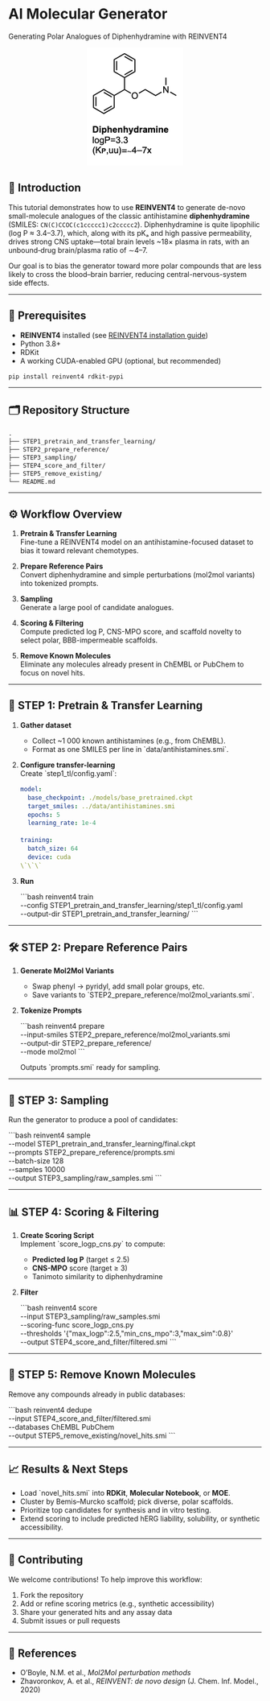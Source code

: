 # AI Molecular Generator
Generating Polar Analogues of Diphenhydramine with REINVENT4

<p align="center">
  <img src="images/Diphen.png" alt="diphenhydramine (DHM) structure" />
</p>

## 📖 Introduction

This tutorial demonstrates how to use **REINVENT4** to generate de-novo small-molecule analogues of the classic antihistamine **diphenhydramine** (SMILES: `CN(C)CCOC(c1ccccc1)c2ccccc2`). Diphenhydramine is quite lipophilic (log P ≈ 3.4–3.7), which, along with its pKₐ and high passive permeability, drives strong CNS uptake—total brain levels ~18× plasma in rats, with an unbound‐drug brain/plasma ratio of ∼4–7. 

Our goal is to bias the generator toward more polar compounds that are less likely to cross the blood–brain barrier, reducing central-nervous-system side effects.

---

## 🔧 Prerequisites

- **REINVENT4** installed (see [REINVENT4 installation guide](https://github.com/MolecularAI/Reinvent4))  
- Python 3.8+  
- RDKit  
- A working CUDA-enabled GPU (optional, but recommended)  
```bash
pip install reinvent4 rdkit-pypi
```

---

## 🗂️ Repository Structure

```
.
├── STEP1_pretrain_and_transfer_learning/
├── STEP2_prepare_reference/
├── STEP3_sampling/
├── STEP4_score_and_filter/
├── STEP5_remove_existing/
└── README.md
```

---

## ⚙️ Workflow Overview

1. **Pretrain & Transfer Learning**  
   Fine-tune a REINVENT4 model on an antihistamine-focused dataset to bias it toward relevant chemotypes.

2. **Prepare Reference Pairs**  
   Convert diphenhydramine and simple perturbations (mol2mol variants) into tokenized prompts.

3. **Sampling**  
   Generate a large pool of candidate analogues.

4. **Scoring & Filtering**  
   Compute predicted log P, CNS-MPO score, and scaffold novelty to select polar, BBB-impermeable scaffolds.

5. **Remove Known Molecules**  
   Eliminate any molecules already present in ChEMBL or PubChem to focus on novel hits.

---

## 🚀 STEP 1: Pretrain & Transfer Learning

1. **Gather dataset**  
   - Collect ~1 000 known antihistamines (e.g., from ChEMBL).  
   - Format as one SMILES per line in \`data/antihistamines.smi\`.

2. **Configure transfer-learning**  
   Create \`step1_tl/config.yaml\`:

   ```yaml
   model:
     base_checkpoint: ./models/base_pretrained.ckpt
     target_smiles: ../data/antihistamines.smi
     epochs: 5
     learning_rate: 1e-4

   training:
     batch_size: 64
     device: cuda
   \`\`\`

3. **Run**  

   \`\`\`bash
   reinvent4 train \
     --config STEP1_pretrain_and_transfer_learning/step1_tl/config.yaml \
     --output-dir STEP1_pretrain_and_transfer_learning/
   \`\`\`

---

## 🛠️ STEP 2: Prepare Reference Pairs

1. **Generate Mol2Mol Variants**  
   - Swap phenyl → pyridyl, add small polar groups, etc.  
   - Save variants to \`STEP2_prepare_reference/mol2mol_variants.smi\`.

2. **Tokenize Prompts**  

   \`\`\`bash
   reinvent4 prepare \
     --input-smiles STEP2_prepare_reference/mol2mol_variants.smi \
     --output-dir STEP2_prepare_reference/ \
     --mode mol2mol
   \`\`\`

   Outputs \`prompts.smi\` ready for sampling.

---

## 🎲 STEP 3: Sampling

Run the generator to produce a pool of candidates:

\`\`\`bash
reinvent4 sample \
  --model STEP1_pretrain_and_transfer_learning/final.ckpt \
  --prompts STEP2_prepare_reference/prompts.smi \
  --batch-size 128 \
  --samples 10000 \
  --output STEP3_sampling/raw_samples.smi
\`\`\`

---

## 📊 STEP 4: Scoring & Filtering

1. **Create Scoring Script**  
   Implement \`score_logp_cns.py\` to compute:
   - **Predicted log P** (target ≤ 2.5)  
   - **CNS-MPO** score (target ≥ 3)  
   - Tanimoto similarity to diphenhydramine

2. **Filter**  

   \`\`\`bash
   reinvent4 score \
     --input STEP3_sampling/raw_samples.smi \
     --scoring-func score_logp_cns.py \
     --thresholds '{"max_logp":2.5,"min_cns_mpo":3,"max_sim":0.8}' \
     --output STEP4_score_and_filter/filtered.smi
   \`\`\`

---

## 🚫 STEP 5: Remove Known Molecules

Remove any compounds already in public databases:

\`\`\`bash
reinvent4 dedupe \
  --input STEP4_score_and_filter/filtered.smi \
  --databases ChEMBL PubChem \
  --output STEP5_remove_existing/novel_hits.smi
\`\`\`

---

## 📈 Results & Next Steps

- Load \`novel_hits.smi\` into **RDKit**, **Molecular Notebook**, or **MOE**.  
- Cluster by Bemis–Murcko scaffold; pick diverse, polar scaffolds.  
- Prioritize top candidates for synthesis and in vitro testing.  
- Extend scoring to include predicted hERG liability, solubility, or synthetic accessibility.

---

## 🤝 Contributing

We welcome contributions! To help improve this workflow:

1. Fork the repository  
2. Add or refine scoring metrics (e.g., synthetic accessibility)  
3. Share your generated hits and any assay data  
4. Submit issues or pull requests  

---

## 📜 References

- O’Boyle, N.M. et al., *Mol2Mol perturbation methods*  
- Zhavoronkov, A. et al., *REINVENT: de novo design* (J. Chem. Inf. Model., 2020)  
